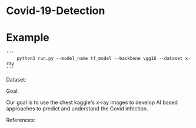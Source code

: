 # Covid-19-Detection


# Example
	

	'''
		python3 run.py --model_name tf_model --backbone vgg16 --dataset x-ray 
	'''

Dataset:


Goal: 

  Our goal is to use the chest kaggle's x-ray images to develop AI based approaches to predict and understand the Covid infection.

References:
